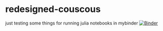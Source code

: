 # redesigned-couscous
just testing some things for running julia notebooks in mybinder
[![Binder](https://mybinder.org/badge_logo.svg)](https://mybinder.org/v2/gh/si8881wo/redesigned-couscous/HEAD)
